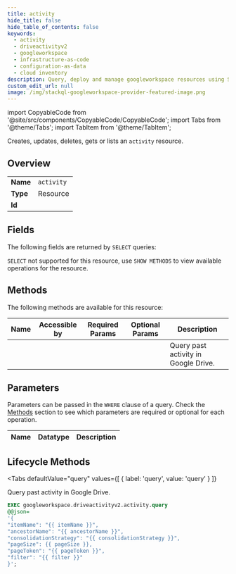 ```yaml
--- 
title: activity
hide_title: false
hide_table_of_contents: false
keywords:
  - activity
  - driveactivityv2
  - googleworkspace
  - infrastructure-as-code
  - configuration-as-data
  - cloud inventory
description: Query, deploy and manage googleworkspace resources using SQL
custom_edit_url: null
image: /img/stackql-googleworkspace-provider-featured-image.png
---
```


import CopyableCode from '@site/src/components/CopyableCode/CopyableCode';
import Tabs from '@theme/Tabs';
import TabItem from '@theme/TabItem';

Creates, updates, deletes, gets or lists an <code>activity</code> resource.

## Overview
<table><tbody>
<tr><td><b>Name</b></td><td><code>activity</code></td></tr>
<tr><td><b>Type</b></td><td>Resource</td></tr>
<tr><td><b>Id</b></td><td><CopyableCode code="googleworkspace.driveactivityv2.activity" /></td></tr>
</tbody></table>

## Fields

The following fields are returned by `SELECT` queries:

`SELECT` not supported for this resource, use `SHOW METHODS` to view available operations for the resource.


## Methods

The following methods are available for this resource:

<table>
<thead>
    <tr>
    <th>Name</th>
    <th>Accessible by</th>
    <th>Required Params</th>
    <th>Optional Params</th>
    <th>Description</th>
    </tr>
</thead>
<tbody>
<tr>
    <td><a href="#query"><CopyableCode code="query" /></a></td>
    <td><CopyableCode code="exec" /></td>
    <td></td>
    <td></td>
    <td>Query past activity in Google Drive.</td>
</tr>
</tbody>
</table>

## Parameters

Parameters can be passed in the `WHERE` clause of a query. Check the [Methods](#methods) section to see which parameters are required or optional for each operation.

<table>
<thead>
    <tr>
    <th>Name</th>
    <th>Datatype</th>
    <th>Description</th>
    </tr>
</thead>
<tbody>
</tbody>
</table>

## Lifecycle Methods

<Tabs
    defaultValue="query"
    values={[
        { label: 'query', value: 'query' }
    ]}
>
<TabItem value="query">

Query past activity in Google Drive.

```sql
EXEC googleworkspace.driveactivityv2.activity.query 
@@json=
'{
"itemName": "{{ itemName }}", 
"ancestorName": "{{ ancestorName }}", 
"consolidationStrategy": "{{ consolidationStrategy }}", 
"pageSize": {{ pageSize }}, 
"pageToken": "{{ pageToken }}", 
"filter": "{{ filter }}"
}';
```
</TabItem>
</Tabs>
